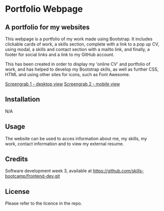 # Portfolio Webpage

## A portfolio for my websites

This webpage is a portfolio of my work made using Bootstrap. It includes clickable cards of work, a skills section, complete with a link to a pop up CV, using modal, a skills and contact section with a mailto link, and finally, a footer for social links and a link to my GitHub account.

This has been created in order to display my 'online CV' and portfolio of work, and has helped to develop my Bootstrap skills, as well as further CSS, HTML and using other sites for icons, such as Font Awesome.

[Screengrab 1 - desktop view](./css/images/Screenshot%20wide-01-03%20at%2013.53.41.png)
[Screengrab 2 - mobile view](./css/images/Screenshot%20narrow.png)

## Installation

N/A

## Usage

The website can be used to acces information about me, my skills, my work, contact information and to view my external resume.

## Credits

Software development week 3, available at https://github.com/skills-bootcamp/frontend-dev.git

## License

Please refer to the licence in the repo.
